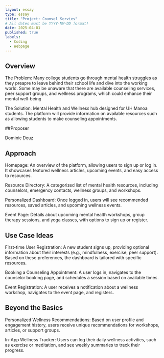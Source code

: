 ```yaml
---
layout: essay
type: essay
title: "Project: Counsel Servies"
# All dates must be YYYY-MM-DD format!
date: 2025-04-01
published: true
labels:
  - Coding
  - Webpage
---
```




## Overview

The Problem: Many college students go through mental health struggles as they preapre to leave behind their school life and dive into the working world. Some may be unaware that there are available counseling services, peer support groups, and wellness programs, which could enhance their mental well-being.

The Solution: Mental Health and Wellness hub designed for UH Manoa students. The platform will provide information on available resources such as allowing students to make counseling appointments.

##Proposer

Dominic Deuz

## Approach

Homepage: An overview of the platform, allowing users to sign up or log in. It showcases featured wellness articles, upcoming events, and easy access to resources.

Resource Directory: A categorized list of mental health resources, including counselors, emergency contacts, wellness groups, and workshops.

Personalized Dashboard: Once logged in, users will see recommended resources, saved articles, and upcoming wellness events.

Event Page: Details about upcoming mental health workshops, group therapy sessions, and yoga classes, with options to sign up or register.

## Use Case Ideas

First-time User Registration: A new student signs up, providing optional information about their interests (e.g., mindfulness, exercise, peer support). Based on these preferences, the dashboard is tailored with specific resources.

Booking a Counseling Appointment: A user logs in, navigates to the counselor booking page, and schedules a session based on available times.

Event Registration: A user receives a notification about a wellness workshop, navigates to the event page, and registers.

## Beyond the Basics

Personalized Wellness Recommendations: Based on user profile and engagement history, users receive unique recommendations for workshops, articles, or support groups.

In-App Wellness Tracker: Users can log their daily wellness activities, such as exercise or meditation, and see weekly summaries to track their progress.
